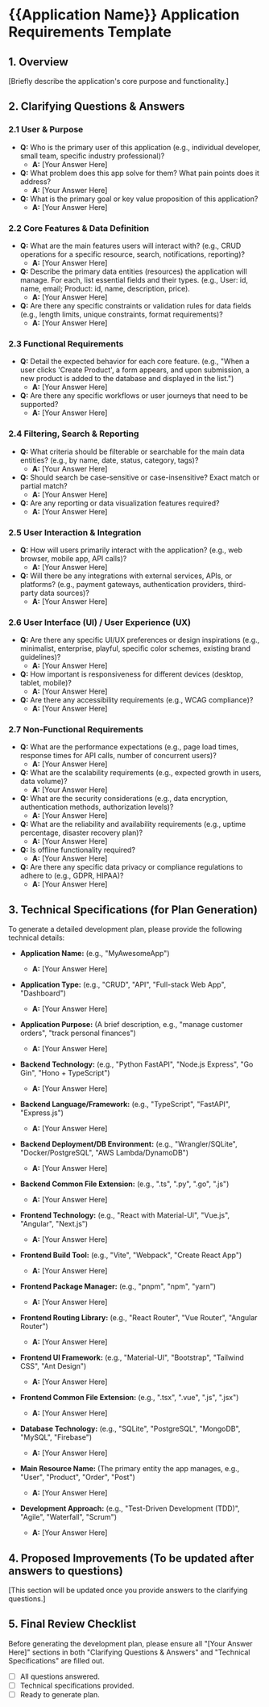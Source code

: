 # {{Application Name}} Application Requirements Template

## 1. Overview
[Briefly describe the application's core purpose and functionality.]

## 2. Clarifying Questions & Answers

### 2.1 User & Purpose
*   **Q:** Who is the primary user of this application (e.g., individual developer, small team, specific industry professional)?
    *   **A:** [Your Answer Here]
*   **Q:** What problem does this app solve for them? What pain points does it address?
    *   **A:** [Your Answer Here]
*   **Q:** What is the primary goal or key value proposition of this application?
    *   **A:** [Your Answer Here]

### 2.2 Core Features & Data Definition
*   **Q:** What are the main features users will interact with? (e.g., CRUD operations for a specific resource, search, notifications, reporting)?
    *   **A:** [Your Answer Here]
*   **Q:** Describe the primary data entities (resources) the application will manage. For each, list essential fields and their types. (e.g., User: id, name, email; Product: id, name, description, price).
    *   **A:** [Your Answer Here]
*   **Q:** Are there any specific constraints or validation rules for data fields (e.g., length limits, unique constraints, format requirements)?
    *   **A:** [Your Answer Here]

### 2.3 Functional Requirements
*   **Q:** Detail the expected behavior for each core feature. (e.g., "When a user clicks 'Create Product', a form appears, and upon submission, a new product is added to the database and displayed in the list.")
    *   **A:** [Your Answer Here]
*   **Q:** Are there any specific workflows or user journeys that need to be supported?
    *   **A:** [Your Answer Here]

### 2.4 Filtering, Search & Reporting
*   **Q:** What criteria should be filterable or searchable for the main data entities? (e.g., by name, date, status, category, tags)?
    *   **A:** [Your Answer Here]
*   **Q:** Should search be case-sensitive or case-insensitive? Exact match or partial match?
    *   **A:** [Your Answer Here]
*   **Q:** Are any reporting or data visualization features required?
    *   **A:** [Your Answer Here]

### 2.5 User Interaction & Integration
*   **Q:** How will users primarily interact with the application? (e.g., web browser, mobile app, API calls)?
    *   **A:** [Your Answer Here]
*   **Q:** Will there be any integrations with external services, APIs, or platforms? (e.g., payment gateways, authentication providers, third-party data sources)?
    *   **A:** [Your Answer Here]

### 2.6 User Interface (UI) / User Experience (UX)
*   **Q:** Are there any specific UI/UX preferences or design inspirations (e.g., minimalist, enterprise, playful, specific color schemes, existing brand guidelines)?
    *   **A:** [Your Answer Here]
*   **Q:** How important is responsiveness for different devices (desktop, tablet, mobile)?
    *   **A:** [Your Answer Here]
*   **Q:** Are there any accessibility requirements (e.g., WCAG compliance)?
    *   **A:** [Your Answer Here]

### 2.7 Non-Functional Requirements
*   **Q:** What are the performance expectations (e.g., page load times, response times for API calls, number of concurrent users)?
    *   **A:** [Your Answer Here]
*   **Q:** What are the scalability requirements (e.g., expected growth in users, data volume)?
    *   **A:** [Your Answer Here]
*   **Q:** What are the security considerations (e.g., data encryption, authentication methods, authorization levels)?
    *   **A:** [Your Answer Here]
*   **Q:** What are the reliability and availability requirements (e.g., uptime percentage, disaster recovery plan)?
    *   **A:** [Your Answer Here]
*   **Q:** Is offline functionality required?
    *   **A:** [Your Answer Here]
*   **Q:** Are there any specific data privacy or compliance regulations to adhere to (e.g., GDPR, HIPAA)?
    *   **A:** [Your Answer Here]

## 3. Technical Specifications (for Plan Generation)

To generate a detailed development plan, please provide the following technical details:

*   **Application Name:** (e.g., "MyAwesomeApp")
    *   **A:** [Your Answer Here]
*   **Application Type:** (e.g., "CRUD", "API", "Full-stack Web App", "Dashboard")
    *   **A:** [Your Answer Here]
*   **Application Purpose:** (A brief description, e.g., "manage customer orders", "track personal finances")
    *   **A:** [Your Answer Here]

*   **Backend Technology:** (e.g., "Python FastAPI", "Node.js Express", "Go Gin", "Hono + TypeScript")
    *   **A:** [Your Answer Here]
*   **Backend Language/Framework:** (e.g., "TypeScript", "FastAPI", "Express.js")
    *   **A:** [Your Answer Here]
*   **Backend Deployment/DB Environment:** (e.g., "Wrangler/SQLite", "Docker/PostgreSQL", "AWS Lambda/DynamoDB")
    *   **A:** [Your Answer Here]
*   **Backend Common File Extension:** (e.g., ".ts", ".py", ".go", ".js")
    *   **A:** [Your Answer Here]

*   **Frontend Technology:** (e.g., "React with Material-UI", "Vue.js", "Angular", "Next.js")
    *   **A:** [Your Answer Here]
*   **Frontend Build Tool:** (e.g., "Vite", "Webpack", "Create React App")
    *   **A:** [Your Answer Here]
*   **Frontend Package Manager:** (e.g., "pnpm", "npm", "yarn")
    *   **A:** [Your Answer Here]
*   **Frontend Routing Library:** (e.g., "React Router", "Vue Router", "Angular Router")
    *   **A:** [Your Answer Here]
*   **Frontend UI Framework:** (e.g., "Material-UI", "Bootstrap", "Tailwind CSS", "Ant Design")
    *   **A:** [Your Answer Here]
*   **Frontend Common File Extension:** (e.g., ".tsx", ".vue", ".js", ".jsx")
    *   **A:** [Your Answer Here]

*   **Database Technology:** (e.g., "SQLite", "PostgreSQL", "MongoDB", "MySQL", "Firebase")
    *   **A:** [Your Answer Here]
*   **Main Resource Name:** (The primary entity the app manages, e.g., "User", "Product", "Order", "Post")
    *   **A:** [Your Answer Here]

*   **Development Approach:** (e.g., "Test-Driven Development (TDD)", "Agile", "Waterfall", "Scrum")
    *   **A:** [Your Answer Here]

## 4. Proposed Improvements (To be updated after answers to questions)
[This section will be updated once you provide answers to the clarifying questions.]

## 5. Final Review Checklist

Before generating the development plan, please ensure all "[Your Answer Here]" sections in both "Clarifying Questions & Answers" and "Technical Specifications" are filled out.

*   [ ] All questions answered.
*   [ ] Technical specifications provided.
*   [ ] Ready to generate plan.

